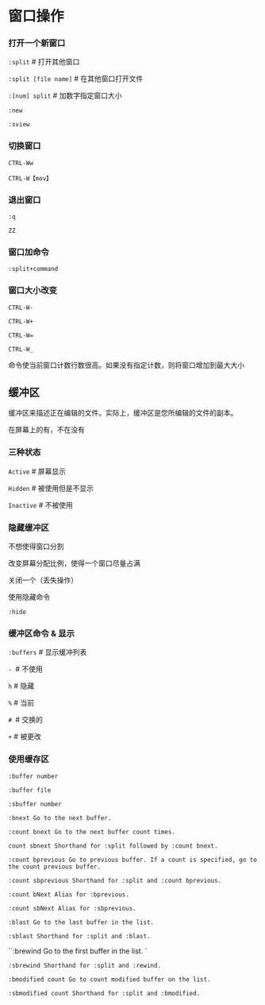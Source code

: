 # 窗口操作

### 打开一个新窗口

`:split` # 打开其他窗口

`:split [file name]` # 在其他窗口打开文件

`:[num] split` # 加数字指定窗口大小

 

 

`:new`

` :sview `



### 切换窗口

`CTRL-Ww `

 `CTRL-W【mov】`



### 退出窗口

`:q`

`ZZ`

### 窗口加命令

`:split+command` 

### 窗口大小改变

`CTRL-W-`

`CTRL-W+`

`CTRL-W=`

`CTRL-W_`

命令使当前窗口计数行数很高。如果没有指定计数，则将窗口增加到最大大小	



## 缓冲区

缓冲区来描述正在编辑的文件。实际上，缓冲区是您所编辑的文件的副本。

在屏幕上的有，不在没有

### 三种状态

`Active` # 屏幕显示

`Hidden` # 被使用但是不显示

`Inactive` # 不被使用



### 隐藏缓冲区

不想使得窗口分割

 

改变屏幕分配比例，使得一个窗口尽量占满

关闭一个（丢失操作）

 

使用隐藏命令

` :hide `



### 缓冲区命令 & 显示

`:buffers` # 显示缓冲列表

 

`- `# 不使用 

`h` # 隐藏 

`%` # 当前 

`# `# 交换的 

`+` # 被更改



### 使用缓存区

`:buffer number `

`:buffer file`

 

`:sbuffer number`

 

`:bnext Go to the next buffer. `

`:count bnext Go to the next buffer count times. `

`count sbnext Shorthand for :split followed by :count bnext. `

`:count bprevious Go to previous buffer. If a count is specified, go to the count previous buffer. `

`:count sbprevious Shorthand for :split and :count bprevious. `

`:count bNext Alias for :bprevious.`

`:count sbNext Alias for :sbprevious. `

`:blast Go to the last buffer in the list. `

`:sblast Shorthand for :split and :blast. `

``:brewind Go to the first buffer in the list. `

`:sbrewind Shorthand for :split and :rewind. `

`:bmodified count Go to count modified buffer on the list. `

`:sbmodified count Shorthand for :split and :bmodified.`